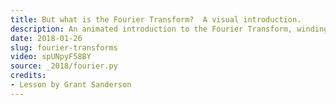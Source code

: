 ```yaml
---
title: But what is the Fourier Transform?  A visual introduction.
description: An animated introduction to the Fourier Transform, winding graphs around circles.
date: 2018-01-26
slug: fourier-transforms
video: spUNpyF58BY
source: _2018/fourier.py
credits:
- Lesson by Grant Sanderson
---
```

